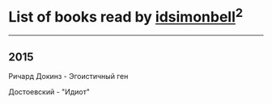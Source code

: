 # List of books read by [idsimonbell](http://vk.com/id380554090)<sup>2</sup>
---

## 2015

Ричард Докинз - Эгоистичный ген


Достоевский - "Идиот"



